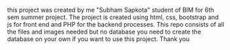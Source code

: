 this project was created by me "Subham Sapkota" student of BIM for 6th sem summer project.
The project is created using html, css, bootstrap and js for front end and PHP for the backend processes.
This repo consists of all the files and images needed but no database you need to create the database on your own if you want to use this project. Thank you
